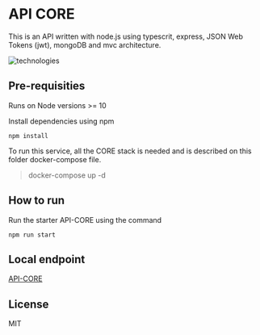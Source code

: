 # API CORE

This is an API written with node.js using typescrit, express, JSON Web Tokens (jwt), mongoDB and mvc architecture.

![technologies](https://github.com/diegopatriota/api-core/tree/main/imagesReadme/technologies.png)

## Pre-requisities 
Runs on Node versions >= 10 

Install dependencies using npm
```
npm install
```
To run this service, all the CORE stack is needed and is described on this folder docker-compose file.

> docker-compose up -d

## How to run
Run the starter API-CORE using the command
```
npm run start
```

## Local endpoint

[API-CORE](http://localhost:3000/api/v1/users)

## License 
MIT